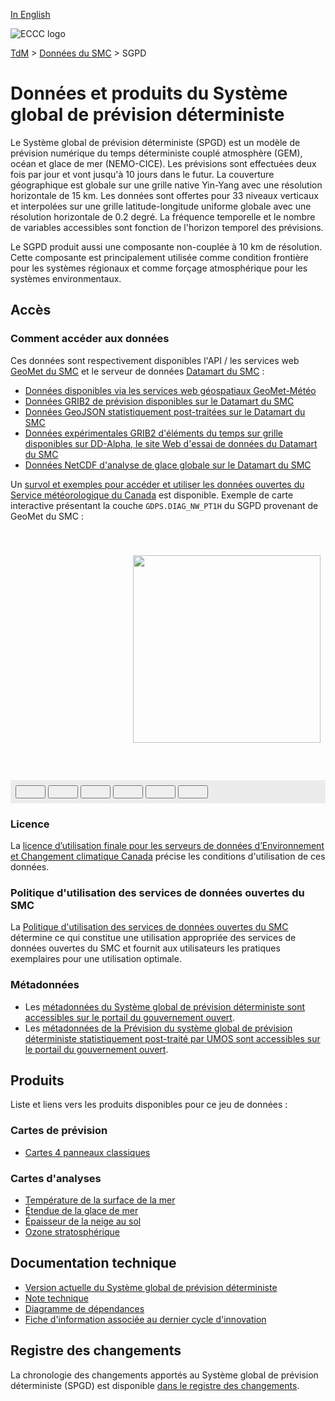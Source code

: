 [In English](readme_gdps_en.md)

![ECCC logo](../../img_eccc-logo.png)

[TdM](../../readme_fr.md) > [Données du SMC](../readme_fr.md) > SGPD


# Données et produits du Système global de prévision déterministe

Le Système global de prévision déterministe (SPGD) est un modèle de prévision numérique du temps déterministe couplé atmosphère (GEM), océan et glace de mer (NEMO-CICE). Les prévisions sont effectuées deux fois par jour et vont jusqu'à 10 jours dans le futur. La couverture géographique est globale sur une grille native Yin-Yang avec une résolution horizontale de 15 km. Les données sont offertes pour 33 niveaux verticaux et interpolées sur une grille latitude-longitude uniforme globale avec une résolution horizontale de 0.2 degré. La fréquence temporelle et le nombre de variables accessibles sont fonction de l'horizon temporel des prévisions.

Le SGPD produit aussi une composante non-couplée à 10 km de résolution. Cette composante est principalement utilisée comme condition frontière pour les systèmes régionaux et comme forçage atmosphérique pour les systèmes environmentaux.

## Accès

### Comment accéder aux données

Ces données sont respectivement disponibles l'API / les services web [GeoMet du SMC](../../msc-geomet/readme_fr.md) et le serveur de données [Datamart du SMC](../../msc-datamart/readme_fr.md) :

* [Données disponibles via les services web géospatiaux GeoMet-Météo](readme_gdps-geomet_fr.md)
* [Données GRIB2 de prévision disponibles sur le Datamart du SMC](readme_gdps-datamart_fr.md)
* [Données GeoJSON statistiquement post-traitées sur le Datamart du SMC](readme_gdps-statpostproc-datamart_fr.md)
* [Données expérimentales GRIB2 d'éléments du temps sur grille disponibles sur DD-Alpha, le site Web d'essai de données du Datamart du SMC](readme_gdps-datamart-alpha_fr.md) 
* [Données NetCDF d'analyse de glace globale sur le Datamart du SMC](readme_gdps-ice-anal-datamart_fr.md)

Un [survol et exemples pour accéder et utiliser les données ouvertes du Service météorologique du Canada](../../usage/readme_fr.md) est disponible. Exemple de carte interactive présentant la couche `GDPS.DIAG_NW_PT1H` du SGPD provenant de GeoMet du SMC :

<div id="map" style="height: 400px; position: relative">
  <div id="legend-popup">
  <div id="legend-popup-content">
    <img id="legend-img" src="https://geo.weather.gc.ca/geomet?lang=fr&version=1.3.0&service=WMS&request=GetLegendGraphic&sld_version=1.1.0&layer=GDPS.DIAG_NW_PT1H&format=image/png&STYLE=SIGPRECIPITATIONTYPE-FR"/>
  </div>
</div>
</div>
<div id="controller" role="group" aria-label="Animation controls" style="background: #ececec; padding: 0.5rem;">
  <button id="fast-backward" class="btn btn-primary btn-sm" type="button"><i class="fa fa-fast-backward" style="padding: 0rem 1rem"></i></button>
  <button id="step-backward" class="btn btn-primary btn-sm" type="button"><i class="fa fa-step-backward" style="padding: 0rem 1rem"></i></button>
  <button id="play-pause" class="btn btn-primary btn-sm" type="button"><i class="fa fa-play" style="padding: 0rem 1rem"></i></button>
  <button id="step-forward" class="btn btn-primary btn-sm" type="button"><i class="fa fa-step-forward" style="padding: 0rem 1rem"></i></button>
  <button id="fast-forward" class="btn btn-primary btn-sm" type="button"><i class="fa fa-fast-forward" style="padding: 0rem 1rem"></i></button>
  <button id="exportmap" class="btn btn-primary btn-sm" type="button"><i class="fa fa-download" style="padding: 0rem 1rem"></i></button>
  <a id="image-download" download="msc-geomet_web-map_export.png"></a>
  <span id="info" style="padding-left: 0.5rem;cursor: pointer;"></span>
</div>

### Licence

La [licence d’utilisation finale pour les serveurs de données d’Environnement et Changement climatique Canada](../../licence/readme_fr.md) précise les conditions d'utilisation de ces données.

### Politique d'utilisation des services de données ouvertes du SMC

La [Politique d'utilisation des services de données ouvertes du SMC](../../usage-policy/readme_fr.md) détermine ce qui constitue une utilisation appropriée des services de données ouvertes du SMC et fournit aux utilisateurs les pratiques exemplaires pour une utilisation optimale.

### Métadonnées

* Les [métadonnées du Système global de prévision déterministe sont accessibles sur le portail du gouvernement ouvert](https://ouvert.canada.ca/data/fr/dataset/c041e79a-914a-5a4e-a485-9cbc506195df).
* Les [métadonnées de la Prévision du système global de prévision déterministe statistiquement post-traité par UMOS sont accessibles sur le portail du gouvernement ouvert](https://ouvert.canada.ca/data/fr/dataset/7c1070fd-af7d-40fe-9e78-49d2962f0bbc).

## Produits

Liste et liens vers les produits disponibles pour ce jeu de données :

### Cartes de prévision

* [Cartes 4 panneaux classiques](https://meteo.gc.ca/model_forecast/global_f.html)

### Cartes d'analyses

* [Température de la surface de la mer](https://meteo.gc.ca/data/analysis/351_100.gif)
* [Étendue de la glace de mer](https://meteo.gc.ca/data/analysis/350_100.gif)
* [Épaisseur de la neige au sol](https://meteo.gc.ca/data/analysis/352_100.gif)
* [Ozone stratosphérique](https://woudc.org/data/products/?lang=fr)

## Documentation technique

* [Version actuelle du Système global de prévision déterministe](https://collaboration.cmc.ec.gc.ca/cmc/cmoi/product_guide/docs/tech_specifications/tech_specifications_GDPS_f.pdf)
* [Note technique](https://collaboration.cmc.ec.gc.ca/cmc/cmoi/product_guide/docs/tech_notes/technote_gdps_f.pdf)
* [Diagramme de dépendances](https://collaboration.cmc.ec.gc.ca/cmc/cmos/public_doc/msc-data/nwep-dependency-diagrams/system_GDPS_fr.svg)
* [Fiche d'information associée au dernier cycle d'innovation](https://collaboration.cmc.ec.gc.ca/cmc/cmoi/product_guide/docs/fact_sheets/factsheet_gdps_f.pdf)

## Registre des changements 

La chronologie des changements apportés au Système global de prévision déterministe (SPGD) est disponible [dans le registre des changements](changelog_gdps_fr.md).

<style>
  #legend-img {
    margin: 0px;
    height:300px;
  }
  #legend-popup {
    position: absolute;
    top: 40px;
    right: 8px;
    z-index: 2;
  }
  .legend-switch{
    top: 8px;
    right: .5em;
  }
  .ol-touch .legend-switch {
    top: 80px;
  }
</style>

<link rel="stylesheet" href="https://cdn.jsdelivr.net/npm/ol@v7.3.0/ol.css" type="text/css"/>
<script src="https://cdn.polyfill.io/v2/polyfill.min.js?features=requestAnimationFrame,Element.prototype.classList,URL"></script>
<script src="https://cdn.jsdelivr.net/npm/ol@v7.3.0/dist/ol.js"></script>
<script src="https://cdnjs.cloudflare.com/ajax/libs/FileSaver.js/1.3.3/FileSaver.min.js"></script>
<script>
    function isIE() {
      return window.navigator.userAgent.match(/(MSIE|Trident)/);
    }
    var head = document.getElementsByTagName('head')[0];
    var js = document.createElement("script");
    js.type = "text/javascript";
    if (isIE())
    {
        js.src = "../../../js/gdps_ie.js";
        document.getElementById("controller").setAttribute("hidden", true);
    }
    else
    {
        js.src = "../../../js/gdps.js";
    }
    head.appendChild(js);
</script>
